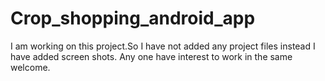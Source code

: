 # Crop_shopping_android_app
I am working on this project.So I have not added any project files
instead I have added screen shots. Any one have interest to work in the 
same  welcome.
